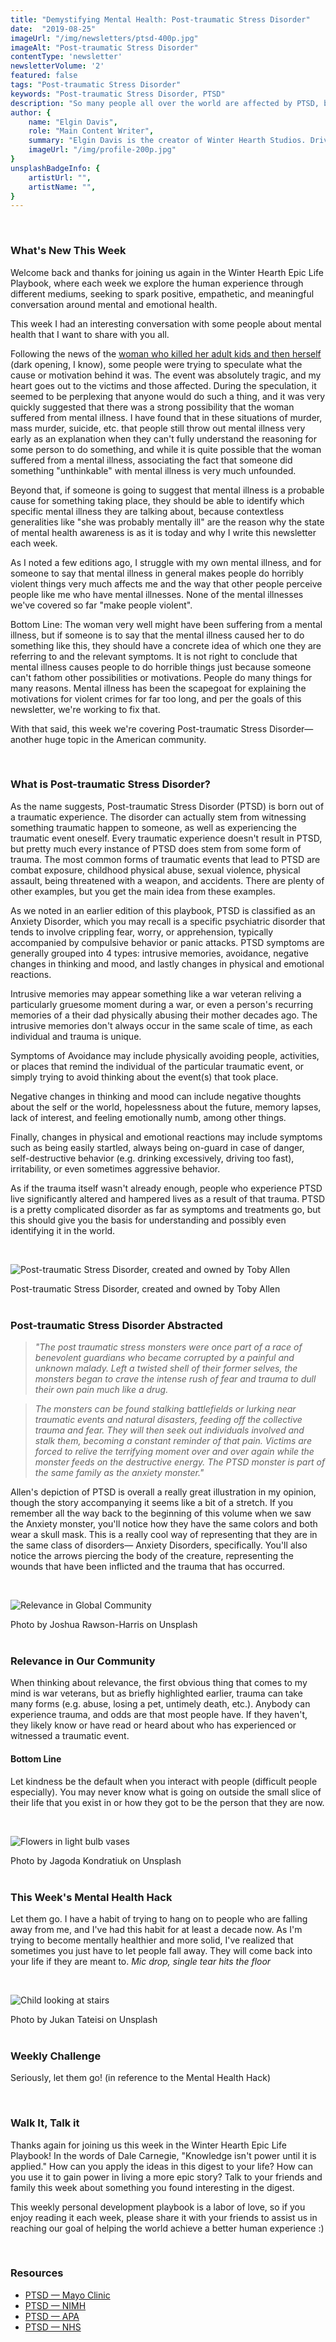 ```yaml
---
title: "Demystifying Mental Health: Post-traumatic Stress Disorder"
date:  "2019-08-25"
imageUrl: "/img/newsletters/ptsd-400p.jpg"
imageAlt: "Post-traumatic Stress Disorder"
contentType: 'newsletter'
newsletterVolume: '2'
featured: false
tags: "Post-traumatic Stress Disorder"
keywords: "Post-traumatic Stress Disorder, PTSD"
description: "So many people all over the world are affected by PTSD, but when was the last time we paused to reflect on what PTSD really encompasses?"
author: {
    name: "Elgin Davis",
    role: "Main Content Writer",
    summary: "Elgin Davis is the creator of Winter Hearth Studios. Driven by a passionate spirit and boundless curiosity, Davis' work seeks to explore the depths of humanity and what it might look like to live a hyper-meaningful existence here on earth.",
    imageUrl: "/img/profile-200p.jpg" 
}
unsplashBadgeInfo: {
    artistUrl: "",
    artistName: "",
}
---
```

<br /> 

### What's New This Week
Welcome back and thanks for joining us again in the Winter Hearth Epic Life Playbook, where each week we explore the human experience through different mediums, seeking to spark positive, empathetic, and meaningful conversation around mental and emotional health.

This week I had an interesting conversation with some people about mental health that I want to share with you all.

Following the news of the [woman who killed her adult kids and then herself](https://people.com/crime/georgia-mom-kills-adult-kids-herself/) (dark opening, I know), some people were trying to speculate what the cause or motivation behind it was. The event was absolutely tragic, and my heart goes out to the victims and those affected. During the speculation, it seemed to be perplexing that anyone would do such a thing, and it was very quickly suggested that there was a strong possibility that the woman suffered from mental illness. I have found that in these situations of murder, mass murder, suicide, etc. that people still throw out mental illness very early as an explanation when they can't fully understand the reasoning for some person to do something, and while it is quite possible that the woman suffered from a mental illness, associating the fact that someone did something "unthinkable" with mental illness is very much unfounded.

Beyond that, if someone is going to suggest that mental illness is a probable cause for something taking place, they should be able to identify which specific mental illness they are talking about, because contextless generalities like "she was probably mentally ill" are the reason why the state of mental health awareness is as it is today and why I write this newsletter each week.

As I noted a few editions ago, I struggle with my own mental illness, and for someone to say that mental illness in general makes people do horribly violent things very much affects me and the way that other people perceive people like me who have mental illnesses. None of the mental illnesses we've covered so far "make people violent". 

Bottom Line: The woman very well might have been suffering from a mental illness, but if someone is to say that the mental illness caused her to do something like this, they should have a concrete idea of which one they are referring to and the relevant symptoms. It is not right to conclude that mental illness causes people to do horrible things just because someone can't fathom other possibilities or motivations. People do many things for many reasons. Mental illness has been the scapegoat for explaining the motivations for violent crimes for far too long, and per the goals of this newsletter, we're working to fix that.  

With that said, this week we're covering Post-traumatic Stress Disorder— another huge topic in the American community.

<br />

### What is Post-traumatic Stress Disorder?
 
As the name suggests, Post-traumatic Stress Disorder (PTSD) is born out of a traumatic experience. The disorder can actually stem from witnessing something traumatic happen to someone, as well as experiencing the traumatic event oneself. Every traumatic experience doesn't result in PTSD, but pretty much every instance of PTSD does stem from some form of trauma. The most common forms of traumatic events that lead to PTSD are combat exposure, childhood physical abuse, sexual violence, physical assault, being threatened with a weapon, and accidents. There are plenty of other examples, but you get the main idea from these examples.

As we noted in an earlier edition of this playbook, PTSD is classified as an Anxiety Disorder, which you may recall is a specific psychiatric disorder that tends to involve crippling fear, worry, or apprehension, typically accompanied by compulsive behavior or panic attacks. PTSD symptoms are generally grouped into 4 types: intrusive memories, avoidance, negative changes in thinking and mood, and lastly changes in physical and emotional reactions. 

Intrusive memories may appear something like a war veteran reliving a particularly gruesome moment during a war, or even a person's recurring memories of a their dad physically abusing their mother decades ago. The intrusive memories don't always occur in the same scale of time, as each individual and trauma is unique.

Symptoms of Avoidance may include physically avoiding people, activities, or places that remind the individual of the particular traumatic event, or simply trying to avoid thinking about the event(s) that took place.

Negative changes in thinking and mood can include negative thoughts about the self or the world, hopelessness about the future, memory lapses, lack of interest, and feeling emotionally numb, among other things.  
 
Finally, changes in physical and emotional reactions may include symptoms such as being easily startled, always being on-guard in case of danger, self-destructive behavior (e.g. drinking excessively, driving too fast), irritability, or even sometimes aggressive behavior.

As if the trauma itself wasn't already enough, people who experience PTSD live significantly altered and hampered lives as a result of that trauma. PTSD is a pretty complicated disorder as far as symptoms and treatments go, but this should give you the basis for understanding and possibly even identifying it in the world.

 <br />

![Post-traumatic Stress Disorder, created and owned by Toby Allen](/img/newsletters/ptsd.jpg)

<div class="photo-credit"> 
    Post-traumatic Stress Disorder, created and owned by Toby Allen
</div>
<br /> 

### Post-traumatic Stress Disorder Abstracted
 
> *"The post traumatic stress monsters were once part of a race of benevolent guardians who became corrupted by a painful and unknown malady. Left a twisted shell of their former selves, the monsters began to crave the intense rush of fear and trauma to dull their own pain much like a drug.*

> *The monsters can be found stalking battlefields or lurking near traumatic events and natural disasters, feeding off the collective trauma and fear. They will then seek out individuals involved and stalk them, becoming a constant reminder of that pain. Victims are forced to relive the terrifying moment over and over again while the monster feeds on the destructive energy. The PTSD monster is part of the same family as the anxiety monster."*

Allen's depiction of PTSD is overall a really great illustration in my opinion, though the story accompanying it seems like a bit of a stretch. If you remember all the way back to the beginning of this volume when we saw the Anxiety monster, you'll notice how they have the same colors and both wear a skull mask. This is a really cool way of representing that they are in the same class of disorders— Anxiety Disorders, specifically. You'll also notice the arrows piercing the body of the creature, representing the wounds that have been inflicted and the trauma that has occurred.

<br />

![Relevance in Global Community](https://gallery.mailchimp.com/82935dc1a750f772912d12316/images/39d07f89-892f-4bd5-b120-0f8b55e6630c.jpg)
<div class="photo-credit"> 
    Photo by Joshua Rawson-Harris on Unsplash
</div>

<br />  

### Relevance in Our Community

When thinking about relevance, the first obvious thing that comes to my mind is war veterans, but as briefly highlighted earlier, trauma can take many forms (e.g. abuse, losing a pet, untimely death, etc.). Anybody can experience trauma, and odds are that most people have. If they haven't, they likely know or have read or heard about who has experienced or witnessed a traumatic event.

#### Bottom Line 
Let kindness be the default when you interact with people (difficult people especially). You may never know what is going on outside the small slice of their life that you exist in or how they got to be the person that they are now.
 


<br />

![Flowers in light bulb vases](https://gallery.mailchimp.com/82935dc1a750f772912d12316/images/6811f08f-be0d-4024-a560-2682542e9943.jpg)
<div class="photo-credit"> 
    Photo by Jagoda Kondratiuk on Unsplash  
</div>
<br />


### This Week's Mental Health Hack

Let them go. I have a habit of trying to hang on to people who are falling away from me, and I've had this habit for at least a decade now. As I'm trying to become mentally healthier and more solid, I've realized that sometimes you just have to let people fall away. They will come back into your life if they are meant to.
*Mic drop, single tear hits the floor*

 

<br />

![Child looking at stairs](https://gallery.mailchimp.com/82935dc1a750f772912d12316/images/f1cb78de-9b26-4bbf-80de-b64f00028e4c.jpg)

<div class="photo-credit"> 
    Photo by Jukan Tateisi on Unsplash
</div>

<br />  

### Weekly Challenge

Seriously, let them go! (in reference to the Mental Health Hack)
 

<br />

### Walk It, Talk it

Thanks again for joining us this week in the Winter Hearth Epic Life Playbook! In the words of Dale Carnegie, "Knowledge isn't power until it is applied." How can you apply the ideas in this digest to your life? How can you use it to gain power in living a more epic story? Talk to your friends and family this week about something you found interesting in the digest.


This weekly personal development playbook is a labor of love, so if you enjoy reading it each week, please share it with your friends to assist us in reaching our goal of helping the world achieve a better human experience :)


<br /> 

### Resources
- [PTSD — Mayo Clinic](https://www.mayoclinic.org/diseases-conditions/post-traumatic-stress-disorder/symptoms-causes/syc-20355967)
- [PTSD — NIMH](https://www.nimh.nih.gov/health/topics/post-traumatic-stress-disorder-ptsd/index.shtml)
- [PTSD — APA](https://www.psychiatry.org/patients-families/ptsd/what-is-ptsd)
- [PTSD — NHS](https://www.nhs.uk/conditions/post-traumatic-stress-disorder-ptsd/)


